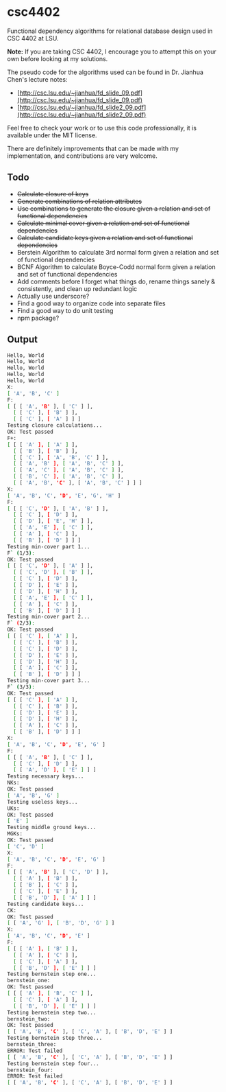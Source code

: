 csc4402
=======
Functional dependency algorithms for relational database design used in CSC 4402 at LSU.


**Note:** If you are taking CSC 4402, I encourage you to attempt this on your own before looking at my solutions.

The pseudo code for the algorithms used can be found in Dr. Jianhua Chen's lecture notes:
* [http://csc.lsu.edu/~jianhua/fd_slide_09.pdf](http://csc.lsu.edu/~jianhua/fd_slide_09.pdf)
* [http://csc.lsu.edu/~jianhua/fd_slide2_09.pdf](http://csc.lsu.edu/~jianhua/fd_slide2_09.pdf)


Feel free to check your work or to use this code professionally, it is available under the MIT license.

There are definitely improvements that can be made with my implementation, and contributions are very welcome.

Todo
---
* ~~Calculate closure of keys~~
* ~~Generate combinations of relation attributes~~
* ~~Use combinations to generate the closure given a relation and set of functional dependencies~~
* ~~Calculate minimal cover given a relation and set of functional dependencies~~
* ~~Calculate candidate keys given a relation and set of functional dependencies~~
* Berstein Algorithm to calculate 3rd normal form given a relation and set of functional dependencies
* BCNF Algorithm to calculate Boyce-Codd normal form given a relation and set of functional dependencies
* Add comments before I forget what things do, rename things sanely & consistently, and clean up redundant logic
* Actually use underscore?
* Find a good way to organize code into separate files
* Find a good way to do unit testing
* npm package?

Output
---
```sh
Hello, World
Hello, World
Hello, World
Hello, World
Hello, World
X:
[ 'A', 'B', 'C' ]
F:
[ [ [ 'A', 'B' ], [ 'C' ] ],
  [ [ 'C' ], [ 'B' ] ],
  [ [ 'C' ], [ 'A' ] ] ]
Testing closure calculations...
OK: Test passed
F+:
[ [ [ 'A' ], [ 'A' ] ],
  [ [ 'B' ], [ 'B' ] ],
  [ [ 'C' ], [ 'A', 'B', 'C' ] ],
  [ [ 'A', 'B' ], [ 'A', 'B', 'C' ] ],
  [ [ 'A', 'C' ], [ 'A', 'B', 'C' ] ],
  [ [ 'B', 'C' ], [ 'A', 'B', 'C' ] ],
  [ [ 'A', 'B', 'C' ], [ 'A', 'B', 'C' ] ] ]
X:
[ 'A', 'B', 'C', 'D', 'E', 'G', 'H' ]
F:
[ [ [ 'C', 'D' ], [ 'A', 'B' ] ],
  [ [ 'C' ], [ 'D' ] ],
  [ [ 'D' ], [ 'E', 'H' ] ],
  [ [ 'A', 'E' ], [ 'C' ] ],
  [ [ 'A' ], [ 'C' ] ],
  [ [ 'B' ], [ 'D' ] ] ]
Testing min-cover part 1...
F` (1/3):
OK: Test passed
[ [ [ 'C', 'D' ], [ 'A' ] ],
  [ [ 'C', 'D' ], [ 'B' ] ],
  [ [ 'C' ], [ 'D' ] ],
  [ [ 'D' ], [ 'E' ] ],
  [ [ 'D' ], [ 'H' ] ],
  [ [ 'A', 'E' ], [ 'C' ] ],
  [ [ 'A' ], [ 'C' ] ],
  [ [ 'B' ], [ 'D' ] ] ]
Testing min-cover part 2...
F` (2/3):
OK: Test passed
[ [ [ 'C' ], [ 'A' ] ],
  [ [ 'C' ], [ 'B' ] ],
  [ [ 'C' ], [ 'D' ] ],
  [ [ 'D' ], [ 'E' ] ],
  [ [ 'D' ], [ 'H' ] ],
  [ [ 'A' ], [ 'C' ] ],
  [ [ 'B' ], [ 'D' ] ] ]
Testing min-cover part 3...
F` (3/3):
OK: Test passed
[ [ [ 'C' ], [ 'A' ] ],
  [ [ 'C' ], [ 'B' ] ],
  [ [ 'D' ], [ 'E' ] ],
  [ [ 'D' ], [ 'H' ] ],
  [ [ 'A' ], [ 'C' ] ],
  [ [ 'B' ], [ 'D' ] ] ]
X:
[ 'A', 'B', 'C', 'D', 'E', 'G' ]
F:
[ [ [ 'A', 'B' ], [ 'C' ] ],
  [ [ 'C' ], [ 'D' ] ],
  [ [ 'A', 'D' ], [ 'E' ] ] ]
Testing necessary keys...
NKs:
OK: Test passed
[ 'A', 'B', 'G' ]
Testing useless keys...
UKs:
OK: Test passed
[ 'E' ]
Testing middle ground keys...
MGKs:
OK: Test passed
[ 'C', 'D' ]
X:
[ 'A', 'B', 'C', 'D', 'E', 'G' ]
F:
[ [ [ 'A', 'B' ], [ 'C', 'D' ] ],
  [ [ 'A' ], [ 'B' ] ],
  [ [ 'B' ], [ 'C' ] ],
  [ [ 'C' ], [ 'E' ] ],
  [ [ 'B', 'D' ], [ 'A' ] ] ]
Testing candidate keys...
CK:
OK: Test passed
[ [ 'A', 'G' ], [ 'B', 'D', 'G' ] ]
X:
[ 'A', 'B', 'C', 'D', 'E' ]
F:
[ [ [ 'A' ], [ 'B' ] ],
  [ [ 'A' ], [ 'C' ] ],
  [ [ 'C' ], [ 'A' ] ],
  [ [ 'B', 'D' ], [ 'E' ] ] ]
Testing bernstein step one...
bernstein_one:
OK: Test passed
[ [ [ 'A' ], [ 'B', 'C' ] ],
  [ [ 'C' ], [ 'A' ] ],
  [ [ 'B', 'D' ], [ 'E' ] ] ]
Testing bernstein step two...
bernstein_two:
OK: Test passed
[ [ 'A', 'B', 'C' ], [ 'C', 'A' ], [ 'B', 'D', 'E' ] ]
Testing bernstein step three...
bernstein_three:
ERROR: Test failed
[ [ 'A', 'B', 'C' ], [ 'C', 'A' ], [ 'B', 'D', 'E' ] ]
Testing bernstein step four...
bernstein_four:
ERROR: Test failed
[ [ 'A', 'B', 'C' ], [ 'C', 'A' ], [ 'B', 'D', 'E' ] ]


```
